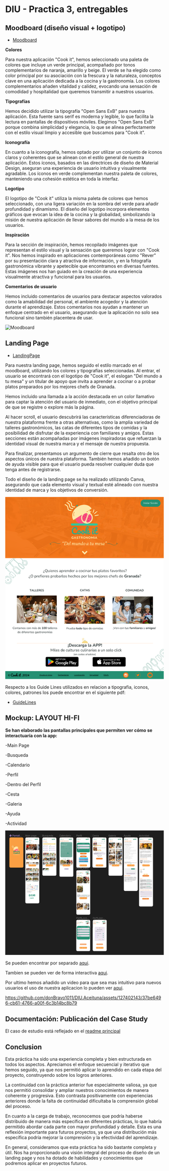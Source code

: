 # DIU - Practica 3, entregables

## Moodboard (diseño visual + logotipo)   
* [Moodboard](Moodboard.png)
  
**Colores**

Para nuestra aplicación "Cook it", hemos seleccionado una paleta de colores que incluye un verde principal, acompañado por tonos complementarios de naranja, amarillo y beige. El verde se ha elegido como color principal por su asociación con la frescura y la naturaleza, conceptos clave en una aplicación dedicada a la cocina y la gastronomía. Los colores complementarios añaden vitalidad y calidez, evocando una sensación de comodidad y hospitalidad que queremos transmitir a nuestros usuarios.

**Tipografías**

Hemos decidido utilizar la tipografía "Open Sans ExB" para nuestra aplicación. Esta fuente sans serif es moderna y legible, lo que facilita la lectura en pantallas de dispositivos móviles. Elegimos "Open Sans ExB" porque combina simplicidad y elegancia, lo que se alinea perfectamente con el estilo visual limpio y accesible que buscamos para "Cook it".

**Iconografía**

En cuanto a la iconografía, hemos optado por utilizar un conjunto de íconos claros y coherentes que se alinean con el estilo general de nuestra aplicación. Estos íconos, basados en las directrices de diseño de Material Design, aseguran una experiencia de usuario intuitiva y visualmente agradable. Los íconos en verde complementan nuestra paleta de colores, manteniendo una cohesión estética en toda la interfaz.

**Logotipo**

El logotipo de "Cook it" utiliza la misma paleta de colores que hemos seleccionado, con una ligera variación en la sombra del verde para añadir profundidad y dinamismo. El diseño del logotipo incorpora elementos gráficos que evocan la idea de la cocina y la globalidad, simbolizando la misión de nuestra aplicación de llevar sabores del mundo a la mesa de los usuarios.

**Inspiración**

Para la sección de inspiración, hemos recopilado imágenes que representan el estilo visual y la sensación que queremos lograr con "Cook it". Nos hemos inspirado en aplicaciones contemporáneas como "Rever" por su presentación clara y atractiva de información, y en la fotografía gastronómica vibrante y apetecible que encontramos en diversas fuentes. Estas imágenes nos han guiado en la creación de una experiencia visualmente atractiva y funcional para los usuarios.

**Comentarios de usuario**

Hemos incluido comentarios de usuarios para destacar aspectos valorados como la amabilidad del personal, el ambiente acogedor y la atención durante el aprendizaje. Estos comentarios nos ayudan a mantener un enfoque centrado en el usuario, asegurando que la aplicación no solo sea funcional sino también placentera de usar.

![Moodboard](Moodboard.png)

## Landing Page

* [LandingPage](LANDINGPAGE_COOKIT.png)

Para nuestra landing page, hemos seguido el estilo marcado en el moodboard, utilizando los colores y tipografías seleccionadas. Al entrar, el usuario se encontrará con el logotipo de "Cook it", el eslogan "Del mundo a tu mesa" y un titular de apoyo que invita a aprender a cocinar o a probar platos preparados por los mejores chefs de Granada.

Hemos incluido una llamada a la acción destacada en un color llamativo para captar la atención del usuario de inmediato, con el objetivo principal de que se registre o explore más la página.

Al hacer scroll, el usuario descubrirá las características diferenciadoras de nuestra plataforma frente a otras alternativas, como la amplia variedad de talleres gastronómicos, las catas de diferentes tipos de comidas y la posibilidad de disfrutar de la experiencia con familiares y amigos. Estas secciones están acompañadas por imágenes inspiradoras que refuerzan la identidad visual de nuestra marca y el mensaje de nuestra propuesta.

Para finalizar, presentamos un argumento de cierre que resalta otro de los aspectos únicos de nuestra plataforma. También hemos añadido un botón de ayuda visible para que el usuario pueda resolver cualquier duda que tenga antes de registrarse.

Todo el diseño de la landing page se ha realizado utilizando Canva, asegurando que cada elemento visual y textual esté alineado con nuestra identidad de marca y los objetivos de conversión.

![LandingPage](LANDINGPAGE_COOKIT.png)

Respecto a los Guide Lines utilizados en relacion a tipografia, iconos, colores, patrones los puede encontrar en el siguiente pdf:

* [GuideLines](GUIDELINES.pdf)
  
## Mockup: LAYOUT HI-FI

**Se han elaborado las pantallas principales que permiten ver cómo se interactuaría con la app:**


-Main Page

-Busqueda

-Calendario

-Perfil

-Dentro del Perfil

-Cesta

-Galeria

-Ayuda

-Actividad

![Mockup](layout.png)

Se pueden encontrar por separado [aqui](https://www.figma.com/design/woG6kRfOjDU3rcbzs68iTO/APLICACION-COOKIT?node-id=0%3A1&t=fm5Lm63HSaQCUMCi-1).

Tambien se pueden ver de forma interactiva [aqui](https://www.figma.com/proto/woG6kRfOjDU3rcbzs68iTO/APLICACION-COOKIT?node-id=12-2886&t=oyrZY8wBJfQfFISE-1&scaling=min-zoom&page-id=0%3A1&starting-point-node-id=45%3A608).

Por ultimo hemos añadido un video para que sea mas intuitivo para nuevos usuarios el uso de nuestra aplicacion lo pueden ver [aqui](P3/video.mp4).



https://github.com/donBravo1011/DIU.Aceituna/assets/127402143/37be6496-cb61-4766-a00f-6c3b14bc8b79



## Documentación: Publicación del Case Study


El caso de estudio está reflejado en el [readme principal](../README.md)

## Conclusion 

Esta práctica ha sido una experiencia completa y bien estructurada en todos los aspectos. Apreciamos el enfoque secuencial y iterativo que hemos seguido, ya que nos permitió aplicar lo aprendido en cada etapa del proyecto, construyendo sobre los logros anteriores.

La continuidad con la práctica anterior fue especialmente valiosa, ya que nos permitió consolidar y ampliar nuestros conocimientos de manera coherente y progresiva. Esto contrasta positivamente con experiencias anteriores donde la falta de continuidad dificultaba la comprensión global del proceso.

En cuanto a la carga de trabajo, reconocemos que podría haberse distribuido de manera más específica en diferentes prácticas, lo que habría permitido abordar cada parte con mayor profundidad y detalle. Esta es una reflexión importante para futuros proyectos, ya que una distribución más específica podría mejorar la comprensión y la efectividad del aprendizaje.

En general, consideramos que esta práctica ha sido bastante completa y útil. Nos ha proporcionado una visión integral del proceso de diseño de un landing page y nos ha dotado de habilidades y conocimientos que podremos aplicar en proyectos futuros.

